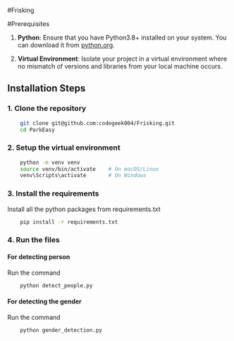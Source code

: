 #Frisking

#Prerequisites

1. **Python**: Ensure that you have Python3.8+ installed on your system. You can download it from [python.org](https://www.python.org).

2. **Virtual Environment**: Isolate your project in a virtual environment where no mismatch of versions and libraries from your local machine occurs.

## Installation Steps

### 1. Clone the repository
```bash
    git clone git@github.com:codegeek004/Frisking.git
    cd ParkEasy
```

### 2. Setup the virtual environment
```bash
    python -m venv venv
    source venv/bin/activate    # On macOS/Linux
    venv\Scripts\activate       # On Windows
```

### 3. Install the requirements
Install all the python packages from requirements.txt
```bash
    pip install -r requirements.txt
```

### 4. Run the files

#### For detecting person
Run the command
```bash
    python detect_people.py
```

#### For detecting the gender
Run the command
```bash
    python gender_detection.py
```
